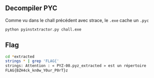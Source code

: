 ## Decompiler PYC

Comme vu dans le chall précédent avec strace, le `.exe` cache un `.pyc`

```bash
python pyinstxtractor.py chall.exe
```

## Flag

```bash
cd *extracted
strings * | grep 'FLAG{'
strings: Attention : « PYZ-00.pyz_extracted » est un répertoire
FLAG{BZH4ck_kn0w_Y0ur_P0rT}z
```
